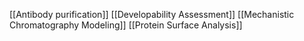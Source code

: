 [[Antibody purification]]
[[Developability Assessment]]
[[Mechanistic Chromatography Modeling]]
[[Protein Surface Analysis]]
